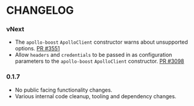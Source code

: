 # CHANGELOG

### vNext

- The `apollo-boost` `ApolloClient` constructor warns about unsupported options.
  [PR #3551](https://github.com/apollographql/apollo-client/pull/3551)
- Allow `headers` and `credentials` to be passed in as configuration
  parameters to the `apollo-boost` `ApolloClient` constructor.
  [PR #3098](https://github.com/apollographql/apollo-client/pull/3098)

### 0.1.7

- No public facing functionality changes.
- Various internal code cleanup, tooling and dependency changes.
